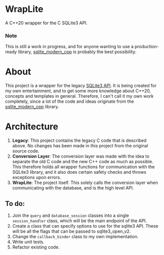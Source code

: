 # WrapLite 
A C++20 wrapper for the C SQLite3 API.

### Note
This is still a work in progress, and for anyone wanting to use a production-ready library, [sqlite_modern_cpp](https://github.com/SqliteModernCpp/sqlite_modern_cpp) is probably the best possibility.

# About
This project is a wrapper for the legacy [SQLite3 API](https://www.sqlite.org/amalgamation.html). It is being created for my own entertainment, and to get some more knowledge about C++20, concepts and templates in general. Therefore, I can't call it my own work completely, since a lot of the code and ideas originate from the [sqlite_modern_cpp](https://github.com/SqliteModernCpp/sqlite_modern_cpp) library.

# Architecture
1. **Legacy**: This project contains the legacy C code that is described above. No changes has been made in this project from the original source code.
2. **Conversion Layer**: The conversion layer was made with the idea to separate the old C code and the new C++ code as much as possible. This therefore holds all wrapper functions for communication with the SQLite3 library, and it also does certain safety checks and throws exceptions upon errors.
3. **WrapLite**: The project itself. This solely calls the conversion layer when communicating with the database, and is the high level API.

## To do:
1. Join the `query` and `database_session` classes into a single `session_handler` class, which will be the main endpoint of the API.
2. Create a class that can specify options to use for the sqlite3 API. These will be all the flags that can be passed to sqlite3_open_v2.
3. Change the `callback_binder` class to my own implementation.
4. Write unit tests.
5. Refactor existing code.